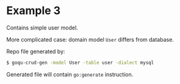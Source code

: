 # Example 3

Contains simple user model.

More complicated case: domain model `User` differs from database.

Repo file generated by:

```bash
$ goqu-crud-gen -model User -table user -dialect mysql 
```

Generated file will contain `go:generate` instruction.